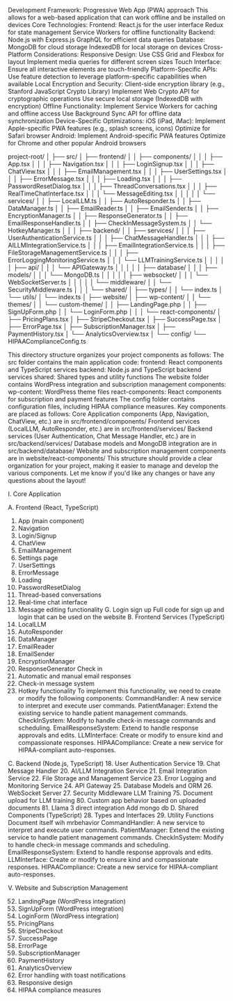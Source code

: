 Development Framework:
Progressive Web App (PWA) approach
This allows for a web-based application that can work offline and be installed on devices
Core Technologies:
Frontend:
React.js for the user interface
Redux for state management
Service Workers for offline functionality
Backend:
Node.js with Express.js
GraphQL for efficient data queries
Database:
MongoDB for cloud storage
IndexedDB for local storage on devices
Cross-Platform Considerations:
Responsive Design:
Use CSS Grid and Flexbox for layout
Implement media queries for different screen sizes
Touch Interface:
Ensure all interactive elements are touch-friendly
Platform-Specific APIs:
Use feature detection to leverage platform-specific capabilities when available
Local Encryption and Security:
Client-side encryption library (e.g., Stanford JavaScript Crypto Library)
Implement Web Crypto API for cryptographic operations
Use secure local storage (IndexedDB with encryption)
Offline Functionality:
Implement Service Workers for caching and offline access
Use Background Sync API for offline data synchronization
Device-Specific Optimizations:
iOS (iPad, iMac):
Implement Apple-specific PWA features (e.g., splash screens, icons)
Optimize for Safari browser
Android:
Implement Android-specific PWA features
Optimize for Chrome and other popular Android browsers

project-root/
│
├── src/
│   ├── frontend/
│   │   ├── components/
│   │   │   ├── App.tsx
│   │   │   ├── Navigation.tsx
│   │   │   ├── LoginSignup.tsx
│   │   │   ├── ChatView.tsx
│   │   │   ├── EmailManagement.tsx
│   │   │   ├── UserSettings.tsx
│   │   │   ├── ErrorMessage.tsx
│   │   │   ├── Loading.tsx
│   │   │   ├── PasswordResetDialog.tsx
│   │   │   ├── ThreadConversations.tsx
│   │   │   ├── RealTimeChatInterface.tsx
│   │   │   └── MessageEditing.tsx
│   │   │
│   │   └── services/
│   │       ├── LocalLLM.ts
│   │       ├── AutoResponder.ts
│   │       ├── DataManager.ts
│   │       ├── EmailReader.ts
│   │       ├── EmailSender.ts
│   │       ├── EncryptionManager.ts
│   │       ├── ResponseGenerator.ts
│   │       ├── EmailResponseHandler.ts
│   │       ├── CheckInMessageSystem.ts
│   │       └── HotkeyManager.ts
│   │
│   ├── backend/
│   │   ├── services/
│   │   │   ├── UserAuthenticationService.ts
│   │   │   ├── ChatMessageHandler.ts
│   │   │   ├── AILLMIntegrationService.ts
│   │   │   ├── EmailIntegrationService.ts
│   │   │   ├── FileStorageManagementService.ts
│   │   │   ├── ErrorLoggingMonitoringService.ts
│   │   │   └── LLMTrainingService.ts
│   │   │
│   │   ├── api/
│   │   │   └── APIGateway.ts
│   │   │
│   │   ├── database/
│   │   │   ├── models/
│   │   │   └── MongoDB.ts
│   │   │
│   │   ├── websocket/
│   │   │   └── WebSocketServer.ts
│   │   │
│   │   └── middleware/
│   │       └── SecurityMiddleware.ts
│   │
│   └── shared/
│       ├── types/
│       │   └── index.ts
│       └── utils/
│           └── index.ts
│
├── website/
│   ├── wp-content/
│   │   └── themes/
│   │       └── custom-theme/
│   │           ├── LandingPage.php
│   │           ├── SignUpForm.php
│   │           └── LoginForm.php
│   │
│   └── react-components/
│       ├── PricingPlans.tsx
│       ├── StripeCheckout.tsx
│       ├── SuccessPage.tsx
│       ├── ErrorPage.tsx
│       ├── SubscriptionManager.tsx
│       ├── PaymentHistory.tsx
│       └── AnalyticsOverview.tsx
│
└── config/
    └── HIPAAComplianceConfig.ts


This directory structure organizes your project components as follows:
The src folder contains the main application code:
frontend: React components and TypeScript services
backend: Node.js and TypeScript backend services
shared: Shared types and utility functions
The website folder contains WordPress integration and subscription management components:
wp-content: WordPress theme files
react-components: React components for subscription and payment features
The config folder contains configuration files, including HIPAA compliance measures.
Key components are placed as follows:
Core Application components (App, Navigation, ChatView, etc.) are in src/frontend/components/
Frontend services (LocalLLM, AutoResponder, etc.) are in src/frontend/services/
Backend services (User Authentication, Chat Message Handler, etc.) are in src/backend/services/
Database models and MongoDB integration are in src/backend/database/
Website and subscription management components are in website/react-components/
This structure should provide a clear organization for your project, making it easier to manage and develop the various components. Let me know if you'd like any changes or have any questions about the layout!





I. Core Application

A. Frontend (React, TypeScript)
1. App (main component)
2. Navigation
3. Login/Signup
4. ChatView
5. EmailManagement
6. Settings page
7. UserSettings
8. ErrorMessage
9. Loading
10. PasswordResetDialog
62. Thread-based conversations
63. Real-time chat interface
64. Message editing functionality
G. Login sign up
Full code for sign up and login that can be used on the website
B. Frontend Services (TypeScript)
11. LocalLLM
12. AutoResponder
13. DataManager
14. EmailReader
15. EmailSender
16. EncryptionManager
17. ResponseGenerator
Check in
74. Automatic and manual email responses
78. Check-in message system
79. Hotkey functionality
To implement this functionality, we need to create or modify the following components:
CommandHandler: A new service to interpret and execute user commands.
PatientManager: Extend the existing service to handle patient management commands.
CheckInSystem: Modify to handle check-in message commands and scheduling.
EmailResponseSystem: Extend to handle response approvals and edits.
LLMInterface: Create or modify to ensure kind and compassionate responses.
HIPAACompliance: Create a new service for HIPAA-compliant auto-responses.


C. Backend (Node.js, TypeScript)
18. User Authentication Service
19. Chat Message Handler
20. AI/LLM Integration Service
21. Email Integration Service
22. File Storage and Management Service
23. Error Logging and Monitoring Service
24. API Gateway
25. Database Models and ORM
26. WebSocket Server
27. Security Middleware
LLM Training
75. Document upload for LLM training
80. Custom app behavior based on uploaded documents
81. Llama 3 direct integration
Add mongo db 
D. Shared Components (TypeScript)
28. Types and Interfaces
29. Utility Functions
Document itself wih mrbehavior
CommandHandler: A new service to interpret and execute user commands.
PatientManager: Extend the existing service to handle patient management commands.
CheckInSystem: Modify to handle check-in message commands and scheduling.
EmailResponseSystem: Extend to handle response approvals and edits.
LLMInterface: Create or modify to ensure kind and compassionate responses.
HIPAACompliance: Create a new service for HIPAA-compliant auto-responses.

V. Website and Subscription Management

52. LandingPage (WordPress integration)
53. SignUpForm (WordPress integration)
54. LoginForm (WordPress integration)
55. PricingPlans
56. StripeCheckout
57. SuccessPage
58. ErrorPage
59. SubscriptionManager
60. PaymentHistory
61. AnalyticsOverview
65. Error handling with toast notifications
66. Responsive design
70. HIPAA compliance measures
